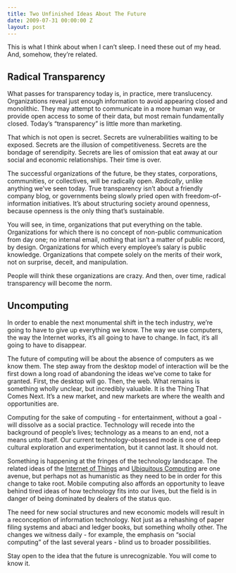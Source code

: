 ```yaml
---
title: Two Unfinished Ideas About The Future
date: 2009-07-31 00:00:00 Z
layout: post
---
```


This is what I think about when I can’t sleep. I need these out of my head. And, somehow, they’re related.

Radical Transparency
--------------------

What passes for transparency today is, in practice, mere translucency. Organizations reveal just enough information to avoid appearing closed and monolithic. They may attempt to communicate in a more human way, or provide open access to some of their data, but most remain fundamentally closed. Today’s “transparency” is little more than marketing.

That which is not open is secret. Secrets are vulnerabilities waiting to be exposed. Secrets are the illusion of competitiveness. Secrets are the bondage of serendipity. Secrets are lies of omission that eat away at our social and economic relationships. Their time is over.

The successful organizations of the future, be they states, corporations, communities, or collectives, will be radically open. *Radically*, unlike anything we’ve seen today. True transparency isn’t about a friendly company blog, or governments being slowly pried open with freedom-of-information initiatives. It’s about structuring society around openness, because openness is the only thing that’s sustainable.

You will see, in time, organizations that put everything on the table. Organizations for which there is no concept of non-public communication from day one; no internal email, nothing that isn’t a matter of public record, by design. Organizations for which every employee’s salary is public knowledge. Organizations that compete solely on the merits of their work, not on surprise, deceit, and manipulation.

People will think these organizations are crazy. And then, over time, radical transparency will become the norm.

Uncomputing
-----------

In order to enable the next monumental shift in the tech industry, we’re going to have to give up everything we know. The way we use computers, the way the Internet works, it’s all going to have to change. In fact, it’s all going to have to disappear.

The future of computing will be about the absence of computers as we know them. The step away from the desktop model of interaction will be the first down a long road of abandoning the ideas we’ve come to take for granted. First, the desktop will go. Then, the web. What remains is something wholly unclear, but incredibly valuable. It is the Thing That Comes Next. It’s a new market, and new markets are where the wealth and opportunities are.

Computing for the sake of computing - for entertainment, without a goal - will dissolve as a social practice. Technology will recede into the background of people’s lives; technology as a means to an end, not a means unto itself. Our current technology-obsessed mode is one of deep cultural exploration and experimentation, but it cannot last. It should not.

Something is happening at the fringes of the technology landscape. The related ideas of the [Internet of Things](http://en.wikipedia.org/wiki/Internet_of_Things) and [Ubiquitous Computing](http://en.wikipedia.org/wiki/Ubiquitous_computing) are one avenue, but perhaps not as humanistic as they need to be in order for this change to take root. Mobile computing also affords an opportunity to leave behind tired ideas of how technology fits into our lives, but the field is in danger of being dominated by dealers of the status quo.

The need for new social structures and new economic models will result in a reconception of information technology. Not just as a rehashing of paper filing systems and abaci and ledger books, but something wholly other. The changes we witness daily - for example, the emphasis on “social computing” of the last several years - blind us to broader possibilities.

Stay open to the idea that the future is unrecognizable. You will come to know it.
